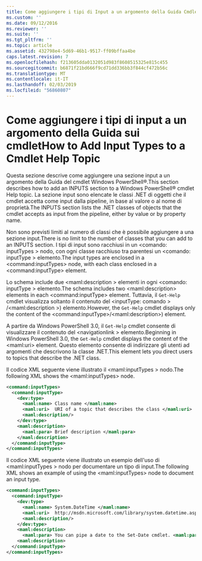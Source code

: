 ```yaml
---
title: Come aggiungere i tipi di Input a un argomento della Guida Cmdlet | Microsoft Docs
ms.custom: ''
ms.date: 09/12/2016
ms.reviewer: ''
ms.suite: ''
ms.tgt_pltfrm: ''
ms.topic: article
ms.assetid: 432798e4-5d69-46b1-9517-ff09bffaa4be
caps.latest.revision: 7
ms.openlocfilehash: f213605dda0132051d983f8608515325e815c455
ms.sourcegitcommit: b6871f21bd666f9cd71dd336bb3f844cf472b56c
ms.translationtype: MT
ms.contentlocale: it-IT
ms.lasthandoff: 02/03/2019
ms.locfileid: "56860807"
---
```

# <a name="how-to-add-input-types-to-a-cmdlet-help-topic"></a><span data-ttu-id="fde7d-102">Come aggiungere i tipi di input a un argomento della Guida sui cmdlet</span><span class="sxs-lookup"><span data-stu-id="fde7d-102">How to Add Input Types to a Cmdlet Help Topic</span></span>

<span data-ttu-id="fde7d-103">Questa sezione descrive come aggiungere una sezione input a un argomento della Guida del cmdlet Windows PowerShell®.</span><span class="sxs-lookup"><span data-stu-id="fde7d-103">This section describes how to add an INPUTS section to a Windows PowerShell® cmdlet Help topic.</span></span> <span data-ttu-id="fde7d-104">La sezione input sono elencate le classi .NET di oggetti che il cmdlet accetta come input dalla pipeline, in base al valore o al nome di proprietà.</span><span class="sxs-lookup"><span data-stu-id="fde7d-104">The INPUTS section lists the .NET classes of objects that the cmdlet accepts as input from the pipeline, either by value or by property name.</span></span>

<span data-ttu-id="fde7d-105">Non sono previsti limiti al numero di classi che è possibile aggiungere a una sezione input.</span><span class="sxs-lookup"><span data-stu-id="fde7d-105">There is no limit to the number of classes that you can add to an INPUTS section.</span></span> <span data-ttu-id="fde7d-106">I tipi di input sono racchiusi in un \<comando: inputTypes > nodo, con ogni classe racchiuso tra parentesi un \<comando: inputType > elemento.</span><span class="sxs-lookup"><span data-stu-id="fde7d-106">The input types are enclosed in a \<command:inputTypes> node, with each class enclosed in a  \<command:inputType> element.</span></span>

<span data-ttu-id="fde7d-107">Lo schema include due \<maml:description > elementi in ogni \<comando: inputType > elemento.</span><span class="sxs-lookup"><span data-stu-id="fde7d-107">The schema includes two \<maml:description> elements in each \<command:inputType> element.</span></span> <span data-ttu-id="fde7d-108">Tuttavia, il `Get-Help` cmdlet visualizza soltanto il contenuto del \<inputType: comando > /\<maml:description >) elemento.</span><span class="sxs-lookup"><span data-stu-id="fde7d-108">However, the `Get-Help` cmdlet displays only the content of the \<command:inputType>/\<maml:description>) element.</span></span>

<span data-ttu-id="fde7d-109">A partire da Windows PowerShell 3.0, il `Get-Help` cmdlet consente di visualizzare il contenuto del \<navigationlink > elemento.</span><span class="sxs-lookup"><span data-stu-id="fde7d-109">Beginning in Windows PowerShell 3.0, the `Get-Help` cmdlet displays the content of the \<maml:uri> element.</span></span> <span data-ttu-id="fde7d-110">Questo elemento consente di indirizzare gli utenti ad argomenti che descrivono la classe .NET.</span><span class="sxs-lookup"><span data-stu-id="fde7d-110">This element lets you direct users to topics that describe the .NET class.</span></span>

<span data-ttu-id="fde7d-111">Il codice XML seguente viene illustrato il \<maml:inputTypes > nodo.</span><span class="sxs-lookup"><span data-stu-id="fde7d-111">The following XML shows the \<maml:inputTypes> node.</span></span>

```xml
<command:inputTypes>
  <command:inputType>
    <dev:type>
      <maml:name> Class name </maml:name>
      <maml:uri>  URI of a topic that describes the class </maml:uri>
      <maml:description/>
    </dev:type>
    <maml:description>
      <maml:para> Brief description </maml:para>
    </maml:description>
  </command:inputType>
</command:inputTypes>
```

<span data-ttu-id="fde7d-112">Il codice XML seguente viene illustrato un esempio dell'uso di \<maml:inputTypes > nodo per documentare un tipo di input.</span><span class="sxs-lookup"><span data-stu-id="fde7d-112">The following XML shows an example of using the \<maml:inputTypes> node to document an input type.</span></span>

```xml
<command:inputTypes>
  <command:inputType>
    <dev:type>
      <maml:name> System.DateTime </maml:name>
      <maml:uri>  http://msdn.microsoft.com/library/system.datetime.aspx </maml:uri>
      <maml:description/>
    </dev:type>
    <maml:description>
      <maml:para> You can pipe a date to the Set-Date cmdlet. <maml:para>
    <maml:description>
  </command:inputType>
</command:inputTypes>
```